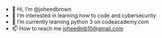 - 👋 Hi, I’m @joheedbrown
- 👀 I’m interested in learning how to code and cybersecurity
- 🌱 I’m currently learning python 3 on codeacademy.com
- 📫 How to reach me joheedmb10@gmail.com

<!---
joheedbrown/joheedbrown is a ✨ special ✨ repository because its `README.md` (this file) appears on your GitHub profile.
You can click the Preview link to take a look at your changes.
--->
